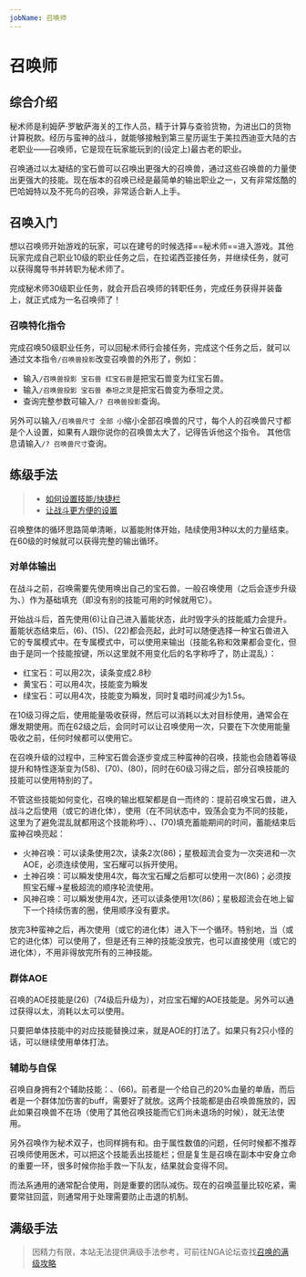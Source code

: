 ```yaml
---
jobName: 召唤师
---
```


# 召唤师
<FloatTOC />

## 综合介绍

秘术师是利姆萨·罗敏萨海关的工作人员，精于计算与查验货物，为进出口的货物计算税款。经历与蛮神的战斗，就能够接触到第三星历诞生于美拉西迪亚大陆的古老职业——召唤师，它是现在玩家能玩到的(设定上)最古老的职业。

召唤通过以太凝结的宝石兽可以召唤出更强大的召唤兽，通过这些召唤兽的力量使出更强大的技能。现在版本的召唤已经是最简单的输出职业之一，又有非常炫酷的巴哈姆特以及不死鸟的召唤，非常适合新人上手。

## 召唤入门

想以召唤师开始游戏的玩家，可以在建号的时候选择==秘术师==进入游戏。其他玩家完成自己职业10级的职业任务之后，在拉诺西亚接任务<quest name="如何加入秘术师行会" />，并继续<quest name="战场上的谋略" />任务，就可以获得魔导书并转职为秘术师了。

完成秘术师30级职业任务<quest name="秘术最高级命题的证明" type="plus" />，就会开启召唤师的转职任务<quest name="业火的召唤" type="plus" />，完成任务获得<item name="召唤师之证" />并装备上，就正式成为一名召唤师了！

### 召唤特化指令

完成召唤50级职业任务<quest type="plus" name="邪道与正道" />，可以回秘术师行会接任务<quest type="plus" name="召唤兽变形" />，完成这个任务之后，就可以通过文本指令`/召唤兽投影`改变召唤兽的外形了，例如：

* 输入`/召唤兽投影 宝石兽 红宝石兽`是把宝石兽变为红宝石兽。
* 输入`/召唤兽投影 宝石兽 泰坦之灵`是把宝石兽变为泰坦之灵。
* 查询完整参数可输入`/? 召唤兽投影`查询。

另外可以输入`/召唤兽尺寸 全部 小`缩小全部召唤兽的尺寸，每个人的召唤兽尺寸都是个人设置，如果有人跟你说你的召唤兽太大了，记得告诉他这个指令。 其他信息请输入`/? 召唤兽尺寸`查询。

## 练级手法

> * [如何设置技能/快捷栏](/ui/hotbar.md)
> * [让战斗更方便的设置](/ui/battle.md)

召唤整体的循环思路简单清晰，以蓄能附体开始，陆续使用3种以太的力量结束。在60级的时候就可以获得完整的输出循环。

### 对单体输出

在战斗之前，召唤需要先使用<Action name="宝石兽召唤" job="秘术师" />唤出自己的宝石兽。一般召唤使用<Action name="毁灭" job="秘术师" />（之后会逐步升级为<Action name="毁坏" job="秘术师" />、<Action name="毁荡"/>）作为基础填充（即没有别的技能可用的时候就用它）。

开始战斗后，首先使用<Action name="以太蓄能" job="秘术师" />(6)让自己进入蓄能状态，此时毁字头的技能威力会提升。蓄能状态结束后，<Action name="红宝石召唤" job="秘术师"/>(6)、<Action name="黄宝石召唤" job="秘术师"/>(15)、<Action name="绿宝石召唤" job="秘术师"/>(22)都会亮起，此时可以随便选择一种宝石兽进入它的专属模式中。在专属模式中，可以使用<Action name="宝石耀" job="秘术师" />来输出（技能名称和效果都会变化，但由于是同一个技能按键，所以这里就不用变化后的名字称呼了，防止混乱）：
* 红宝石：可以用2次<Action name="宝石耀" job="秘术师" />，读条变成2.8秒
* 黄宝石：可以用4次<Action name="宝石耀" job="秘术师" />，技能变为瞬发
* 绿宝石：可以用4次<Action name="宝石耀" job="秘术师" />，技能变为瞬发，同时复唱时间减少为1.5s。

在10级习得<Action name="能量吸收" job="秘术师" />之后，使用能量吸收获得<Status :id="304" name="以太超流" :stack="1"/>，然后可以消耗以太对目标使用<Action name="溃烂爆发" job="秘术师" />，通常会在爆发期使用。而在62级之后，<Action name="能量吸收" job="秘术师" />会同时可以让召唤使用一次<Action :id="7426" name="毁绝" />，只要在下次使用能量吸收之前，任何时候都可以使用它。

在召唤升级的过程中，三种宝石兽会逐步变成三种蛮神的召唤，<Action name="以太蓄能" job="秘术师"/>技能也会随着等级提升和特性逐渐变为<Action name="龙神附体" />(58)、<Action name="龙神召唤" />(70)、<Action name="不死鸟召唤" :id="25831"/>(80)，同时在60级习得<Action name="星极超流" />之后，部分召唤技能的技能可以使用特别的<Action name="星极超流" />了。

不管这些技能如何变化，召唤的输出框架都是自一而终的：提前召唤宝石兽，进入战斗之后使用<Action name="以太蓄能" job="秘术师" />（或它的进化体），使用<Action name="毁荡"/>（在不同状态中，毁荡会变为不同的技能，这里为了避免混乱就都用这个技能称呼）、<Action name="星极超流" />、<Action name="龙神迸发" />(70)填充蓄能期间的时间，蓄能结束后蛮神召唤亮起：
* 火神召唤：可以读条使用2次<Action name="宝石耀" job="秘术师"/>，读条2次<Action name="星极超流" />(86)；星极超流会变为一次突进和一次AOE，必须连续使用，宝石耀可以拆开使用。
* 土神召唤：可以瞬发使用4次<Action name="宝石耀" job="秘术师"/>，每次宝石耀之后都可以使用一次<Action name="星极超流" />(86)；必须按照宝石耀→星极超流的顺序轮流使用。
* 风神召唤：可以瞬发使用4次<Action name="宝石耀" job="秘术师"/>，还可以读条使用1次<Action name="星极超流" />(86)；星极超流会在地上留下一个持续伤害的圈，使用顺序没有要求。

放完3种蛮神之后，再次使用<Action name="以太蓄能" job="秘术师"/>（或它的进化体）进入下一个循环。特别地，当<Action name="以太蓄能" job="秘术师"/>（或它的进化体）可以使用了，但是还有三神的技能没放完，也可以直接使用<Action name="以太蓄能" job="秘术师"/>（或它的进化体），不用非得放完所有的三神技能。

### 群体AOE

召唤的AOE技能是<Action name="迸裂" job="秘术师"/>(26)（74级后升级为<Action name="三重灾祸" />），对应宝石耀的AOE技能是<Action name="宝石辉" job="秘术师"/>。另外可以通过<Action name="能量抽取" />获得以太，消耗以太可以使用<Action name="痛苦核爆" />。

只要把单体技能中的对应技能替换过来，就是AOE的打法了。如果只有2只小怪的话，可以继续使用单体打法。

### 辅助与自保

召唤自身拥有2个辅助技能：<Action name="守护之光" job="秘术师"/>、<Action name="灼热之光" />(66)。前者是一个给自己的20%血量的单盾，而后者是一个群体加伤害的buff，需要好了就放。这两个技能都是由召唤兽施放的，因此如果召唤兽不在场（使用了其他召唤技能而它们尚未退场的时候），就无法使用。

另外召唤作为秘术双子，也同样拥有<Action name="医术" job="秘术师"/>和<Action name="复生" job="秘术师"/>。由于属性数值的问题，任何时候都不推荐召唤师使用医术，可以把这个技能丢出技能栏；但是复生是召唤在副本中安身立命的重要一环，很多时候你抬手救一下队友，结果就会变得不同。

而法系通用的<Action name="即刻咏唱" :id="7561"/>通常配合<Action name="复生" job="秘术师"/>使用，<Action name="昏乱" :id="7560"/>则是重要的团队减伤。现在的召唤蓝量比较吃紧，需要常驻<Action name="醒梦" :id="7562"/>回蓝，<Action name="沉稳咏唱" :id="7559"/>则通常用于处理需要防止击退的机制。

## 满级手法

> 因精力有限，本站无法提供满级手法参考，可前往NGA论坛查找[召唤的满级攻略](https://bbs.nga.cn/thread.php?key=%E5%8F%AC%E5%94%A4&fid=698)
